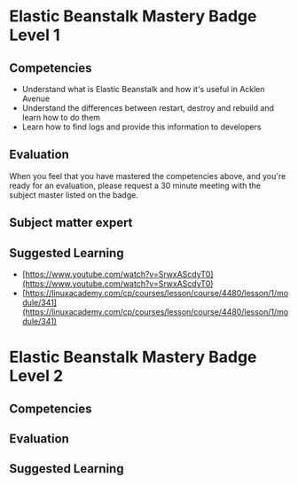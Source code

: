 # Elastic Beanstalk Mastery Badge Level 1

## Competencies

 - Understand what is Elastic Beanstalk and how it's useful in Acklen Avenue
 - Understand the differences between restart, destroy and rebuild and learn how to do them
 - Learn how to find logs and provide this information to developers

## Evaluation

When you feel that you have mastered the competencies above, and you're ready for an evaluation, please request a 30 minute meeting with the subject master listed on the badge.

## Subject matter expert

## Suggested Learning

 - [https://www.youtube.com/watch?v=SrwxAScdyT0](https://www.youtube.com/watch?v=SrwxAScdyT0)
 - [https://linuxacademy.com/cp/courses/lesson/course/4480/lesson/1/module/341](https://linuxacademy.com/cp/courses/lesson/course/4480/lesson/1/module/341)



# Elastic Beanstalk Mastery Badge Level 2

## Competencies

## Evaluation

## Suggested Learning

